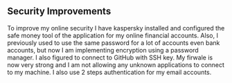 ## Security Improvements
To improve my online security I have kaspersky installed and configured the safe money tool of the application for my online financial accounts. Also, I previously used to use the same password for a lot of accounts even bank accounts, but now I am implementing encryption using a password manager. I also figured to connect to GitHub with SSH key. My firwale is now very strong and I am not allowing any unknown applications to connect to my machine. I also use 2 steps authentication for my email accounts.
